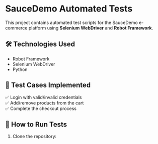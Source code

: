 # SauceDemo Automated Tests

This project contains automated test scripts for the SauceDemo e-commerce platform using **Selenium WebDriver** and **Robot Framework**.

## 🛠 Technologies Used
- Robot Framework
- Selenium WebDriver
- Python

## 📌 Test Cases Implemented
✅ Login with valid/invalid credentials  
✅ Add/remove products from the cart  
✅ Complete the checkout process  

## 🚀 How to Run Tests
1. Clone the repository:
